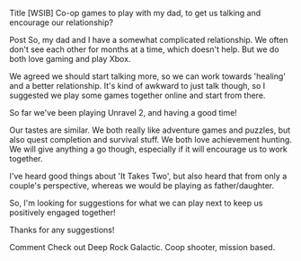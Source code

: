 Title
[WSIB] Co-op games to play with my dad, to get us talking and encourage our relationship?

Post
So, my dad and I have a somewhat complicated relationship. We often don't see each other for months at a time, which doesn't help. But we do both love gaming and play Xbox.

We agreed we should start talking more, so we can work towards 'healing' and a better relationship. It's kind of awkward to just talk though, so I suggested we play some games together online and start from there.

So far we've been playing Unravel 2, and having a good time!

Our tastes are similar. We both really like adventure games and puzzles, but also quest completion and survival stuff. We both love achievement hunting. We will give anything a go though, especially if it will encourage us to work together. 

I've heard good things about 'It Takes Two', but also heard that from only a couple's perspective, whereas we would be playing as father/daughter.

So, I'm looking for suggestions for what we can play next to keep us positively engaged together!

Thanks for any suggestions!

Comment
Check out Deep Rock Galactic. Coop shooter, mission based.
